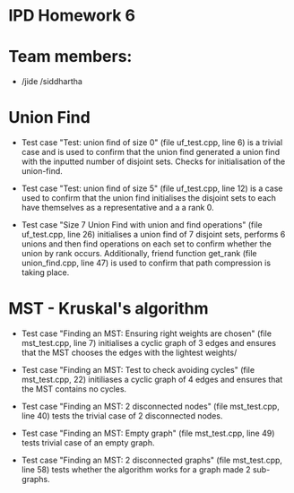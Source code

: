 # IPD Homework 6
# Team members:
  - /jide /siddhartha
  
# Union Find
- Test case "Test: union find of size 0" (file uf_test.cpp, line 6) is a trivial case and is used to confirm that the union find generated a union find with the inputted number of disjoint sets. Checks for initialisation of the union-find. 

- Test case "Test: union find of size 5" (file uf_test.cpp, line 12) is a case used to confirm that the union find initialises the disjoint sets to each have themselves as a representative and a a rank 0. 

- Test case "Size 7 Union Find with union and find operations" (file uf_test.cpp, line 26) initialises a union find of 7 disjoint sets, performs 6 unions and then find operations on each set to confirm whether the union by rank occurs. Additionally, friend function get_rank (file union_find.cpp, line 47) is used to confirm that path compression is taking place. 

# MST - Kruskal's algorithm
-  Test case "Finding an MST: Ensuring right weights are chosen" (file mst_test.cpp, line 7) initialises a cyclic graph of 3 edges and ensures that the MST chooses the edges with the lightest weights/

- Test case "Finding an MST: Test to check avoiding cycles" (file mst_test.cpp, 22) initiliases a cyclic graph of 4 edges and ensures that the MST contains no cycles. 

- Test case "Finding an MST: 2 disconnected nodes" (file mst_test.cpp, line 40) tests the trivial case of 2 disconnected nodes. 

- Test case "Finding an MST: Empty graph" (file mst_test.cpp, line 49) tests trivial case of an empty graph. 

- Test case "Finding an MST: 2 disconnected graphs" (file mst_test.cpp, line 58) tests whether the algorithm works for a graph made 2 sub-graphs. 
